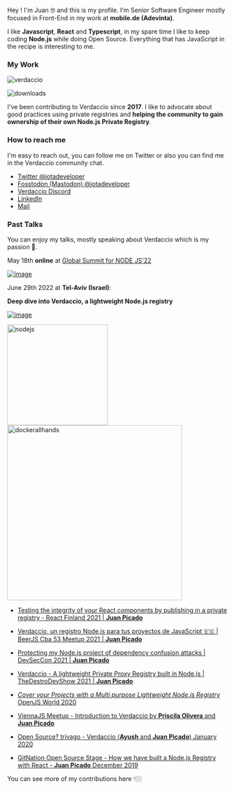 
Hey ! I'm Juan 🤓 and this is my profile. I'm Senior Software Engineer mostly focused in Front-End in my work at **mobile.de (Adevinta)**. 

I like **Javascript**, **React** and **Typescript**, in my spare time I like to keep coding **Node.js** while doing Open Source. Everything that has JavaScript in the recipe is interesting to me.

###  My Work

![verdaccio](https://cdn.verdaccio.dev/readme/verdaccio@2x.png)

![downloads](https://dockeri.co/image/verdaccio/verdaccio)

I've been contributing to Verdaccio since **2017**.  I like to advocate about good practices using private registries and **helping the community to gain ownership of their own Node.js Private Registry**.

### How to reach me

I'm easy to reach out, you can follow me on Twitter or also you can find me in the Verdaccio community chat. 

- [Twitter @jotadeveloper](https://twitter.com/jotadeveloper)
- [Fosstodon (Mastodon) @jotadeveloper](https://fosstodon.org/@jotadeveloper) 
- [Verdaccio Discord](https://discord.gg/7qWJxBf)
- [LinkedIn](https://www.linkedin.com/in/jotadeveloper/)
- [Mail](mailto:jotadeveloper@gmail.com)

### Past Talks

You can enjoy my talks, mostly speaking about Verdaccio which is my passion 🥰.

May 18th **online** at [Global Summit for NODE JS'22](https://events.geekle.us/nodejs/)

[![image](https://user-images.githubusercontent.com/558752/167006223-c7ab120a-4022-4abf-97f7-77fea56478f1.png)](https://geekle.us/schedule/nodejs)


June 29th 2022 at **Tel-Aviv (Israel)**:

**Deep dive into Verdaccio, a lightweight Node.js registry**

[![image](https://user-images.githubusercontent.com/558752/167004978-5266f5fa-1215-4767-913d-954a664e44d6.png)](https://youtu.be/qRMucS3i3kQ)


<div>
<a href="https://portal.gitnation.org/contents/five-ways-of-taking-advantage-of-verdaccio-your-private-and-proxy-nodejs-registry">
   <img src="https://cdn.verdaccio.dev/readme/nodejscongress2022.jpg" alt="nodejs" width="230"/>
</a>
<a href="https://www.youtube.com/watch?v=zRI0skF1f8I">
   <img src="https://cdn.verdaccio.dev/readme/docker-all-hands-jpicado-talk.jpg" alt="dockerallhands" width="400"/>
</a>
</div> 

* [Testing the integrity of your React components by publishing in a private registry - React Finland 2021 | **Juan Picado**](https://www.youtube.com/watch?v=bRKZbrlQqLY&t=16s&ab_channel=ReactFinland)
* [Verdaccio, un registro Node.js para tus proyectos de JavaScript 🇪🇸 | BeerJS Cba 53 Meetup 2021 | **Juan Picado**](https://www.youtube.com/watch?v=6SyjqBmS49Y)

* [Protecting my Node.js project of dependency confusion attacks | DevSecCon 2021 | **Juan Picado**](https://www.youtube.com/watch?v=qTRADSp3Hpo&ab_channel=DevSecCon-)
* [Verdaccio - A lightweight Private Proxy Registry built in Node.js | TheDestroDevShow 2021 | **Juan Picado**](https://www.youtube.com/watch?v=P_hxy7W-IL4&t=1003s&ab_channel=TheDestroDevShow)
* [ *Cover your Projects with a Multi purpose Lightweight Node.js Registry* OpenJS World 2020](https://www.youtube.com/watch?v=oVCjDWeehAQ)
* [ViennaJS Meetup - Introduction to Verdaccio by **Priscila Olivera** and **Juan Picado**](https://www.youtube.com/watch?v=hDIFKzmoCa)
* [Open Source? trivago - Verdaccio (**Ayush** and **Juan Picado**) January 2020](https://www.youtube.com/watch?v=A5CWxJC9xzc)
* [GitNation Open Source Stage - How we have built a Node.js Registry with React - **Juan Picado** December 2019](https://www.youtube.com/watch?v=gpjC8Qp9B9A)

You can see more of my contributions here 👇🏼
